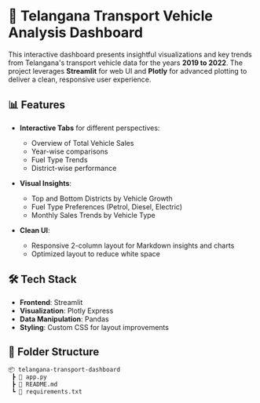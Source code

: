 # 🚗 Telangana Transport Vehicle Analysis Dashboard

This interactive dashboard presents insightful visualizations and key trends from Telangana's transport vehicle data for the years **2019 to 2022**. The project leverages **Streamlit** for web UI and **Plotly** for advanced plotting to deliver a clean, responsive user experience.

## 📊 Features

- **Interactive Tabs** for different perspectives:
  - Overview of Total Vehicle Sales
  - Year-wise comparisons
  - Fuel Type Trends
  - District-wise performance

- **Visual Insights**:
  - Top and Bottom Districts by Vehicle Growth
  - Fuel Type Preferences (Petrol, Diesel, Electric)
  - Monthly Sales Trends by Vehicle Type

- **Clean UI**:
  - Responsive 2-column layout for Markdown insights and charts
  - Optimized layout to reduce white space

## 🛠️ Tech Stack

- **Frontend**: Streamlit
- **Visualization**: Plotly Express
- **Data Manipulation**: Pandas
- **Styling**: Custom CSS for layout improvements

## 📁 Folder Structure

```bash
📦 telangana-transport-dashboard 
 ┣ 📜 app.py
 ┣ 📜 README.md
 ┗ 📄 requirements.txt

